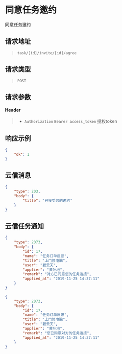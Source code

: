 # 同意任务邀约

同意任务邀约

## 请求地址

> `task/[id]/invite/[id]/agree`

## 请求类型

> `POST`

## 请求参数

#### Header

> - `Authorization` `Bearer access_token` 授权token

## 响应示例

```json
{
    "ok": 1
}
```

## 云信消息

```json
{
    "type": 203,
    "body": {
        "title": "已接受您的邀约"
    }
}
```

## 云信任务通知

```json
{
    "type": 2073,
    "body": {
        "id": 17,
        "name": "任务订单反馈",
        "title": "上门修电脑",
        "user": "碧云天",
        "applier": "黄叶地",
        "remark": "对方已同意您的任务邀接",
        "applied_at": "2019-11-25 14:37:11"
    }
}
```

```json
{
    "type": 2073,
    "body": {
        "id": 17,
        "name": "任务订单反馈",
        "title": "上门修电脑",
        "user": "碧云天",
        "applier": "黄叶地",
        "remark": "您已同意对方的任务邀接",
        "applied_at": "2019-11-25 14:37:11"
    }
}
```